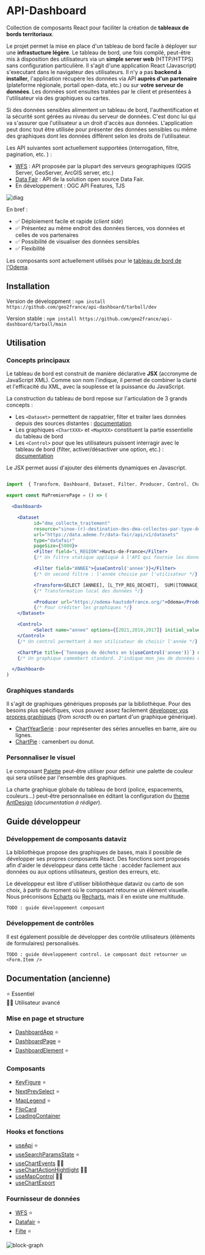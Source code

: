 # API-Dashboard

Collection de composants React pour faciliter la création de **tableaux de bords territoriaux**.

Le projet permet la mise en place d'un tableau de bord facile à déployer sur une **infrastucture légère**.
Le tableau de bord, une fois compilé, peut-être mis à disposition des utilisateurs via un **simple server web** (HTTP/HTTPS) sans configuration particulière.
Il s'agit d'une application React (Javascript) s'executant dans le navigateur des utilisateurs. Il n'y a pas **backend à installer**,
l'application récupère les données via API **auprès d'un partenaire** (plateforme régionale, portail open-data, etc.) ou sur **votre serveur de données**.
Les données sont ensuites traitées par le client et présentées à l'utilisateur via des graphiques ou cartes.

Si des données sensibles alimentent un tableau de bord, l'authentification et la sécurité sont gérées au niveau du serveur de données. C'est donc 
lui qui va s'assurer que l'utilisateur a un droit d'accès aux données. L'application peut donc tout être utilisée pour présenter
des données sensibles ou même des graphiques dont les données diffèrent selon les droits de l'utilisateur.

Les API suivantes sont actuellement supportées (interrogation, filtre, pagination, etc. ) :
- [WFS](src/data_providers/wfs/) : API proposée par la plupart des serveurs geographiques (QGIS Server, GeoServer, ArcGIS server, etc.)
- [Data Fair](src/data_providers/datafair/) : API de la solution open source Data Fair.
- En développement : OGC API Features, TJS

![diag](architecture_1.png)

En bref : 

- ✅ Déploiement facile et rapide (_client side_)
- ✅ Présentez au même endroit des données tierces, vos données et celles de vos partenaires
- ✅ Possibilité de visualiser des données sensibles
- ✅ Flexibilité

Les composants sont actuellement utilisés pour le [tableau de bord de l'Odema](https://github.com/geo2france/odema-dashboard).

## Installation

Version de développment :
`npm install https://github.com/geo2france/api-dashboard/tarball/dev`

Version stable :
`npm install https://github.com/geo2france/api-dashboard/tarball/main`

## Utilisation

### Concepts principaux

Le tableau de bord est construit de manière déclarative **JSX** (accronyme de JavaScript XML).
Comme son nom l'indique, il permet de combiner la clarté et l'efficacité du XML, avec la souplesse et la puissance du JavaScript.

La construction du tableau de bord repose sur l'articulation de 3 grands concepts :

- Les `<Dataset>` permettent de rappatrier, filter et traiter laes données depuis des sources distantes : [documentation](./src/components/Dataset/README.md)
- Les graphiques `<ChartXXX>` et `<MapXXX>` constituent la partie essentielle du tableau de bord
- Les `<Control>` pour que les utilisateurs puissent interragir avec le tableau de bord (filter, activer/désactiver une option, etc.) : [documentation](./src/components/Control/README.md)

Le JSX permet aussi d'ajouter des éléments dynamiques en Javascript.

```jsx

import  { Transform, Dashboard, Dataset, Filter, Producer, Control, ChartPie, useControl } from "api-dashboard/dsl"

export const MaPremierePage = () => (

  <Dashboard>

    <Dataset 
          id="dma_collecte_traitement" 
          resource="sinoe-(r)-destination-des-dma-collectes-par-type-de-traitement/lines"
          url="https://data.ademe.fr/data-fair/api/v1/datasets"
          type="datafair"
          pageSize={5000}>
          <Filter field="L_REGION">Hauts-de-France</Filter> 
          {/* Un filtre statique appliqué à l'API qui fournie les données */}

          <Filter field="ANNEE">{useControl('annee')}</Filter> 
          {/* Un second filtre : l'année choisie par l'utilisateur */}

          <Transform>SELECT [ANNEE], [L_TYP_REG_DECHET],  SUM([TONNAGE_DMA]) as [TONNAGE_DMA] FROM ? GROUP BY [ANNEE], [L_TYP_REG_DECHET]</Transform> 
          {/* Transformation local des données */}

          <Producer url="https://odema-hautsdefrance.org/">Odema</Producer>
          {/* Pour créditer les graphiques */}
    </Dataset>

    <Control>
          <Select name="annee" options={[2021,2019,2017]} initial_value={2019} arrows={true} />
    </Control>
    {/* Un control permettant à mon utilisateur de choisir l'année */}

    <ChartPie title={`Tonnages de déchets en ${useControl('annee')}`} dataset='dma_collecte_traitement' nameKey='L_TYP_REG_DECHET' dataKey='TONNAGE_DMA' />
    {/* Un graphique camembert standard. J'indique mon jeu de données et les colonnes à utiliser */}

  </Dashboard>
)
```

### Graphiques standards

Il s'agit de graphiques génériques proposés par la bibliothèque.
Pour des besoins plus spécifiques, vous pouvez assez facilement [développer vos propres graphiques](#développement-de-composants-dataviz) (_from scracth_ ou en partant d'un graphique générique).

- [ChartYearSerie](./src/components/Charts/YearSerie.tsx) : pour représenter des séries annuelles en barre, aire ou lignes.
- [ChartPie](./src/components/Charts/Pie.tsx) : camenbert ou donut.

### Personnaliser le visuel

Le composant [Palette](./src/components/Palette/README.md) peut-être utiliser pour définir une palette de couleur qui sera
utilisée par l'ensemble des graphiques.

La charte graphique globale du tableau de bord (police, espacements, couleurs...) peut-être personnalisée en éditant la configuration du [theme AntDesign](https://ant.design/docs/react/customize-theme#customize-design-token) (_documentation à rédiger_).

## Guide développeur

### Développement de composants dataviz

La bibliothèque propose des graphiques de bases, mais il possible de développer ses propres composants React.
Des fonctions sont proposés afin d'aider le développeur dans cette tâche : accéder facilement aux données ou aux options utilisateurs, gestion des erreurs, etc.

Le développeur est libre d'utiliser bibliothèque dataviz ou carto de son choix, à partir du moment où le composant retourne un élément visuelle.
Nous préconisons [Echarts](https://echarts.apache.org) ou [Recharts](https://recharts.org/), mais il en existe une multitude.

`TODO : guide développement composant`

### Développement de contrôles

Il est également possible de développer des contrôle utilisateurs (éléments de formulaires) personalisés.

`TODO : guide développement control. Le composant doit retourner un <Form.Item />`




## Documentation (ancienne)

⭐ Essentiel  
👨‍💻 Utilisateur avancé 

### Mise en page et structure

- [DashboardApp](/src/components/Layout/) ⭐
- [DashboardPage](/src/components/DashboardPage/) ⭐
- [DashboardElement](/src/components/DashboardElement/) ⭐


### Composants 

- [KeyFigure](/src/components/KeyFigure/) ⭐
- [NextPrevSelect](/src/components/NextPrevSelect/) ⭐
- [MapLegend](/src/components/MapLegend/) ⭐
- [FlipCard](/src/components/FlipCard/)
- [LoadingContainer](/src/components/LoadingContainer/)

### Hooks et fonctions

- [useApi](/src/utils/README.MD) ⭐
- [useSearchParamsState](/src/utils/README.MD) ⭐
- [useChartEvents](/src/utils/README.MD) 👨‍💻
- [useChartActionHightlight](/src/utils/README.MD) 👨‍💻
- [useMapControl](/src/utils/README.MD) 👨‍💻
- [useChartExport](/src/utils/README.MD)

### Fournisseur de données

- [WFS](/src/data_providers/wfs/) ⭐
- [Datafair](/src/data_providers/datafair/) ⭐
- [Filte](/src/data_providers/file/) ⭐

![block-graph](block-graph.png)

<!---
```mermaid
graph TD; 

subgraph "&lt;DashboardApp&gt;"
  subgraph "&lt;DashboardPage&gt;" 
    subgraph "&lt;DashboardElement&gt;" 
        subgraph "Chart(Echart)" 
        end
    end
    subgraph "&lt;DashboardElement&gt;" 
        subgraph "Chart(Echart)" 
        end
    end
        subgraph "&lt;DashboardElement&gt;" 
        subgraph "Chart(Echart)" 
        end
    end
  end

  subgraph "&lt;DashboardPage&gt;" 
    subgraph "&lt;DashboardElement&gt;" 
        subgraph "Chart(Echart)" 
        end
    end
    subgraph "&lt;DashboardElement&gt;" 
        subgraph "Chart(Echart)" 
        end
    end
        subgraph "&lt;DashboardElement&gt;" 
        subgraph "Chart(Echart)" 
        end
    end
  end
end  
```
--->